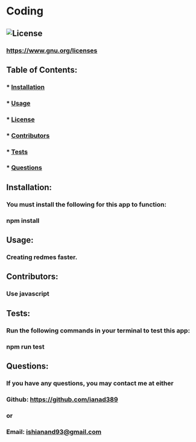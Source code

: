 
# Coding
##  ![License](https://img.shields.io/badge/License-Apache%202.0-blue.svg)
### https://www.gnu.org/licenses
## Table of Contents:
###  * [Installation](#installation)
###  * [Usage](#usage)
###  * [License](#license)
###  * [Contributors](#contributors)
###  * [Tests](#tests)
###  * [Questions](#questions)
## Installation:
### You must install the following for this app to function:
### npm install
## Usage:
### Creating redmes faster.
## Contributors:
### Use javascript
## Tests:
### Run the following commands in your terminal to test this app:
### npm run test
## Questions:
### If you have any questions, you may contact me at either
### Github: https://github.com/ianad389
### or
### Email: ishianand93@gmail.com
      